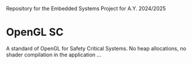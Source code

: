 Repository for the Embedded Systems Project for A.Y. 2024/2025

# OpenGL SC

A standard of OpenGL for Safety Critical Systems. No heap allocations, no shader compilation in the application ...
